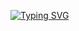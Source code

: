 [![Typing SVG](https://readme-typing-svg.demolab.com?font=Roboto&weight=900&size=35&pause=1000&color=3915F7&multiline=true&width=475&height=100&lines=Ashwin+Kumar+K+S;ksashwinkumar3%40gmail.com)](https://git.io/typing-svg)
